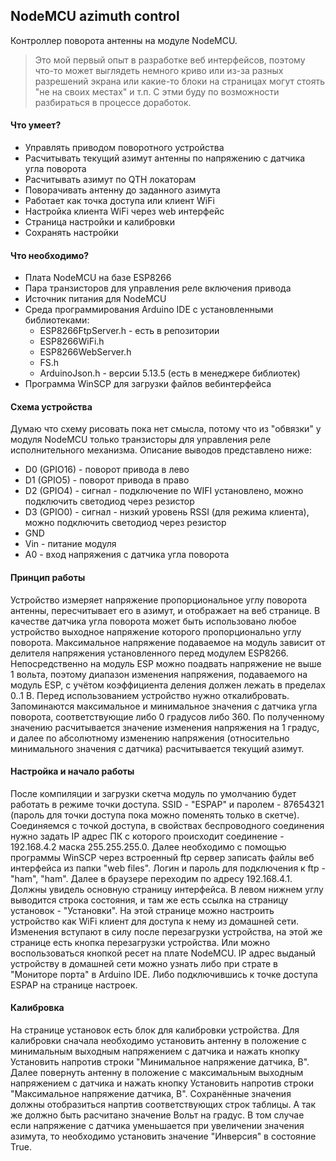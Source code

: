 ## NodeMCU azimuth control

Контроллер поворота антенны на модуле NodeMCU.
>Это мой первый опыт в разработке веб интерфейсов, поэтому что-то может выглядеть немного криво или из-за разных разрешений экрана или  какие-то блоки на страницах могут стоять "не на своих местах" и т.п. С этми буду по возможности разбираться в процессе доработок.

#### Что умеет?
- Управлять приводом поворотного устройства
- Расчитывать текущий азимут антенны по напряжению с датчика угла поворота
- Расчитывать азимут по QTH локаторам
- Поворачивать антенну до заданного азимута
- Работает как точка доступа или клиент WiFi
- Настройка клиента WiFi через web интерфейс
- Страница настройки и калибровки
- Сохранять настройки

#### Что необходимо?
- Плата NodeMCU на базе ESP8266
- Пара транзисторов для управления реле включения привода
- Источник питания для NodeMCU
- Среда программирования Arduino IDE с установленными библиотеками:
  - ESP8266FtpServer.h - есть в репозитории
  - ESP8266WiFi.h
  - ESP8266WebServer.h
  - FS.h
  - ArduinoJson.h - версии 5.13.5 (есть в менеджере библиотек)
- Программа WinSCP для загрузки файлов вебинтерфейса
  
#### Схема устройства
Думаю что схему рисовать пока нет смысла, потому что из "обвязки" у модуля NodeMCU только транзисторы для управления реле исполнительного механизма. Описание выводов представлено ниже:
* D0 (GPIO16) - поворот привода в лево
* D1 (GPIO5) - поворот привода в право
* D2 (GPIO4) - сигнал - подключение по WIFI установлено, можно подключить светодиод через резистор
* D3 (GPIO0) - сигнал - низкий уровень RSSI (для режима клиента), можно подключить светодиод через резистор
* GND
* Vin - питание модуля
* A0 - вход напряжения с датчика угла поворота

#### Принцип работы
Устройство измеряет напряжение пропорциональное углу поворота антенны, пересчитывает его в азимут, и отображает на веб странице. В качестве датчика угла поворота может быть использовано любое устройство выходное напряжение которого пропорционально углу поворота. Максимальное напряжение подаваемое на модуль зависит от делителя напряжения установленного перед модулем ESP8266. Непосредственно на модуль ESP можно поадвать напряжение не выше 1 вольта, поэтому диапазон изменения напряжения, подаваемого на модуль ESP, с учётом коэффициента деления должен лежать в пределах 0..1 В. Перед использованием устройство нужно откалибровать. Запоминаются максимальное и минимальное значения с датчика угла поворота, соответствующие либо 0 градусов либо 360. По полученному значению расчитывается значение изменения напряжения на 1 градус, и далее по абсолютному изменению напряжения (относительно минимального значения с датчика) расчитывается текущий азимут.

#### Настройка и начало работы
После компиляции и загрузки скетча модуль по умолчанию будет работать в режиме точки доступа. SSID - "ESPAP" и паролем - 87654321 (пароль для точки доступа пока можно поменять только в скетче). Соединяемся с точкой доступа, в свойствах беспроводного соединения нужно задать IP адреc ПК с которого происходит соединение - 192.168.4.2 маска 255.255.255.0. Далее необходимо с помощью программы WinSCP через встроенный ftp сервер записать файлы веб интерфейса из папки "web files". Логин и пароль для подключения к ftp - "ham", "ham". Далее в браузере переходим по адресу 192.168.4.1. Должны увидель основную страницу интерфейса. В левом нижнем углу выводится строка состояния, и там же есть ссылка на страницу установок  - "Установки". На этой странице можно настроить устройство как WiFi клиент для доступа к нему из домашней сети. Изменения вступают в силу после перезагрузки устройства, на этой же странице есть кнопка перезагрузки устройства. Или можно воспользоваться кнопкой ресет на плате NodeMCU. IP адрес выданый устройству в домашней сети можно узнать либо при страте в "Мониторе порта" в Arduino IDE. Либо подключившись к точке доступа ESPAP на странице настроек.

#### Калибровка
На странице установок есть блок для калибровки устройства. Для калибровки сначала необходимо установить антенну в положение с минимальным выходным напряжением с датчика и нажать кнопку Установить напротив строки "Минимальное напряжение датчика, В". Далее повернуть антенну в положение с максимальным выходным напряжением с датчика и нажать кнопку Установить напротив строки "Максимальное напряжение датчика, В". Сохранённые значения должны отобразиться напртив соответствующих строк таблицы. А так же должно быть расчитано значение Вольт на градус. В том случае если напряжение с датчика уменьшается при увеличении значения азимута, то необходимо установить значение "Инверсия" в состояние True.
